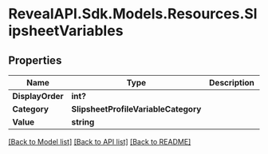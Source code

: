 # RevealAPI.Sdk.Models.Resources.SlipsheetVariables
## Properties

Name | Type | Description | Notes
------------ | ------------- | ------------- | -------------
**DisplayOrder** | **int?** |  | [optional] 
**Category** | **SlipsheetProfileVariableCategory** |  | [optional] 
**Value** | **string** |  | [optional] 

[[Back to Model list]](../README.md#documentation-for-models) [[Back to API list]](../README.md#documentation-for-api-endpoints) [[Back to README]](../README.md)

